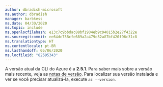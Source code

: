 ```yaml
---
author: dbradish-microsoft
ms.author: dbradish
manager: barbkess
ms.date: 04/30/2020
ms.topic: include
ms.openlocfilehash: e13c7c9bbdac88bf1904eb9c94015b2e27f4322e
ms.sourcegitcommit: ee64dc738cfe689a2a479e32a87bf420f96c31c8
ms.translationtype: HT
ms.contentlocale: pt-BR
ms.lasthandoff: 05/06/2020
ms.locfileid: "82595343"
---
```

A versão atual da CLI do Azure é a __2.5.1__. Para saber mais sobre a versão mais recente, veja as [notas de versão](../release-notes-azure-cli.md). Para localizar sua versão instalada e ver se você precisar atualizá-la, execute `az --version`.
